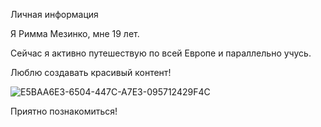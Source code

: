 Личная информация

Я Римма Мезинко, мне 19 лет.

Сейчас я активно путешествую по всей Европе и параллельно учусь.

Люблю создавать красивый контент!


![E5BAA6E3-6504-447C-A7E3-095712429F4C](https://user-images.githubusercontent.com/119618617/211844827-619c1af7-7e63-421c-98b0-0bf1780cbc9c.JPG)


Приятно познакомиться!
